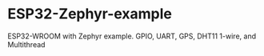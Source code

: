 # ESP32-Zephyr-example

ESP32-WROOM with Zephyr example. GPIO, UART, GPS, DHT11 1-wire, and Multithread
